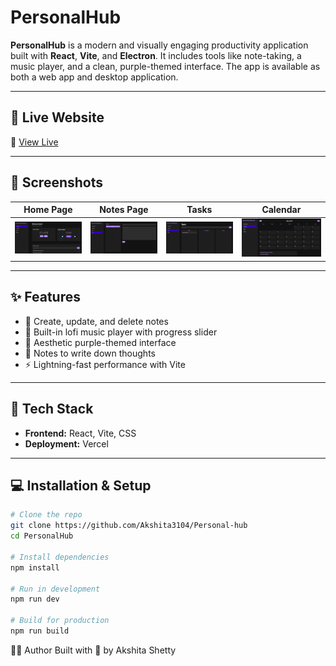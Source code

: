 # PersonalHub

**PersonalHub** is a modern and visually engaging productivity application built with **React**, **Vite**, and **Electron**. It includes tools like note-taking, a music player, and a clean, purple-themed interface. The app is available as both a web app and desktop application.

---

## 🚀 Live Website

🔗 [View Live](https://notoria-nine.vercel.app/)

---

## 📸 Screenshots

| Home Page                           | Notes Page                        | Tasks                             | Calendar                                |
| ----------------------------------- | --------------------------------- | --------------------------------- | --------------------------------------- |
| ![Home](./screenshots/homepage.png) | ![Notes](./screenshots/Notes.png) | ![Tasks](./screenshots/Tasks.png) | ![Calendar](./screenshots/Calendar.png) |

---

## ✨ Features

- 📝 Create, update, and delete notes
- 🎵 Built-in lofi music player with progress slider
- 🌈 Aesthetic purple-themed interface
- 💾 Notes to write down thoughts
- ⚡ Lightning-fast performance with Vite

---

## 🧱 Tech Stack

- **Frontend:** React, Vite, CSS
- **Deployment:** Vercel

---

## 💻 Installation & Setup

```bash
# Clone the repo
git clone https://github.com/Akshita3104/Personal-hub
cd PersonalHub

# Install dependencies
npm install

# Run in development
npm run dev

# Build for production
npm run build

```

🙋‍♀️ Author
Built with 💜 by Akshita Shetty
